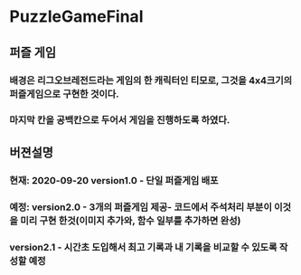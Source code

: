# PuzzleGameFinal

## 퍼즐 게임

### 배경은 리그오브레전드라는 게임의 한 캐릭터인 티모로, 그것을 4x4크기의 퍼즐게임으로 구현한 것이다.
### 마지막 칸을 공백칸으로 두어서 게임을 진행하도록 하였다.


## 버젼설명

### 현재: 2020-09-20 version1.0 - 단일 퍼즐게임 배포
### 예정: version2.0 - 3개의 퍼즐게임 제공- 코드에서 주석처리 부분이 이것을 미리 구현 한것(이미지 추가와, 함수 일부를 추가하면 완성)
###      version2.1 - 시간초 도입해서 최고 기록과 내 기록을 비교할 수 있도록 작성할 예정

